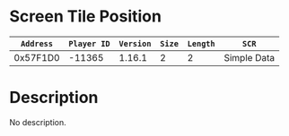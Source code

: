 # Screen Tile Position

| `Address` | `Player ID` | `Version` | `Size` | `Length` | `SCR` |
| ---------- | ----------- | --------- | ------ | -------- | ---- |
| 0x57F1D0 | -11365 | 1.16.1 | 2 | 2 | Simple Data |

# Description

No description.